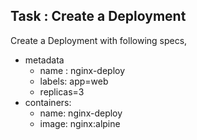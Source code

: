 

## Task : Create a Deployment

Create a Deployment with following specs,
  * metadata
    * name : nginx-deploy
    * labels:  app=web
    * replicas=3
  * containers:
    * name: nginx-deploy
    * image: nginx:alpine 
